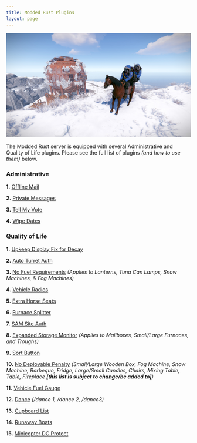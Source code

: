 ```yaml
---
title: Modded Rust Plugins
layout: page
---
```


![Horse Double Riding](/src/public/HorseDoubleRiding.jpg)

The Modded Rust server is equipped with several Administrative and Quality of Life plugins. Please see the full list of plugins _(and how to use them)_ below.

### Administrative

**1.** [Offline Mail](https://umod.org/plugins/offline-mail)

**2.** [Private Messages](https://umod.org/plugins/private-messages)

**3.** [Tell My Vote](https://umod.org/plugins/tell-my-vote)

**4.** [Wipe Dates](https://umod.org/plugins/wipe-dates)


### Quality of Life

**1.** [Upkeep Display Fix for Decay](https://umod.org/plugins/upkeep-display-fix)

**2.** [Auto Turret Auth](https://umod.org/plugins/auto-turret-authorization)

**3.** [No Fuel Requirements](https://umod.org/plugins/no-fuel-requirements) _(Applies to Lanterns, Tuna Can Lamps, Snow Machines, & Fog Machines)_

**4.** [Vehicle Radios](https://umod.org/plugins/car-radio)

**5.** [Extra Horse Seats](https://umod.org/plugins/horse-seat)

**6.** [Furnace Splitter](https://umod.org/plugins/furnace-splitter) 

**7.** [SAM Site Auth](https://umod.org/plugins/sam-site-authorization)

**8.** [Expanded Storage Monitor](https://umod.org/plugins/storage-monitor-control) _(Applies to Mailboxes, Small/Large Furnaces, and Troughs)_

**9.** [Sort Button](https://umod.org/plugins/sort-button)

**10.** [No Deployable Penalty](https://umod.org/plugins/no-deployable-penalty) _(Small/Large Wooden Box, Fog Machine, Snow Machine, Barbeque, Fridge, Large/Small Candles, Chairs, Mixing Table, Table, Fireplace **[this list is subject to change/be added to]**)_

**11.** [Vehicle Fuel Gauge](https://umod.org/plugins/fuel-gauge)

**12.** [Dance](https://umod.org/plugins/dance) _(/dance 1, /dance 2, /dance3)_

**13.** [Cupboard List](https://umod.org/plugins/cupboard-list)

**14.** [Runaway Boats](https://umod.org/plugins/runaway-boats)

**15.** [Minicopter DC Protect](https://umod.org/plugins/mini-copter-dc-protect)


